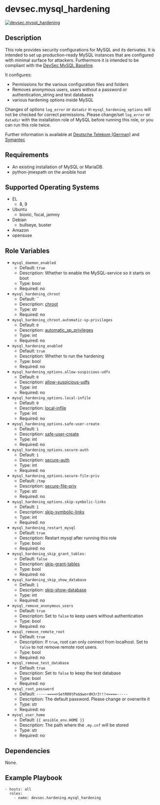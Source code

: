 # devsec.mysql_hardening

[![devsec.mysql_hardening](https://github.com/dev-sec/ansible-collection-hardening/actions/workflows/mysql_hardening.yml/badge.svg)](https://github.com/dev-sec/ansible-collection-hardening/actions/workflows/mysql_hardening.yml)

## Description

This role provides security configurations for MySQL and its derivates. It is intended to set up production-ready MySQL instances that are configured with minimal surface for attackers. Furthermore it is intended to be compliant with the [DevSec MySQL Baseline](https://github.com/dev-sec/mysql-baseline).

It configures:

- Permissions for the various configuration files and folders
- Removes anonymous users, users without a password or authentication_string and test databases
- various hardening options inside MySQL

Changes of options `log_error` or `datadir` in `mysql_hardening_options` will not be checked for correct permissions. Please change/set `log_error` or `datadir` with the installation role of MySQL before running this role, or you can run this role twice.

Further information is available at [Deutsche Telekom (German)](http://www.telekom.com/static/-/155996/7/technische-sicherheitsanforderungen-si) and [Symantec](http://www.symantec.com/connect/articles/securing-mysql-step-step)

## Requirements

- An existing installation of MySQL or MariaDB.
- python-jmespath on the ansible host

<!-- BEGIN_ANSIBLE_DOCS -->

## Supported Operating Systems
- EL
  - 8, 9
- Ubuntu
  - bionic, focal, jammy
- Debian
  - bullseye, buster
- Amazon
- opensuse

## Role Variables

- `mysql_daemon_enabled`
  - Default: `true`
  - Description: Whether to enable the MySQL-service so it starts on boot
  - Type: bool
  - Required: no
- `mysql_hardening_chroot`
  - Default: ``
  - Description: [chroot](http://dev.mysql.com/doc/refman/5.7/en/server-options.html#option_mysqld_chroot)
  - Type: str
  - Required: no
- `mysql_hardening_chroot.automatic-sp-privileges`
  - Default: `0`
  - Description: [automatic_sp_privileges](https://dev.mysql.com/doc/refman/5.7/en/server-system-variables.html#sysvar_automatic_sp_privileges)
  - Type: int
  - Required: no
- `mysql_hardening_enabled`
  - Default: `true`
  - Description: Whether to run the hardening
  - Type: bool
  - Required: no
- `mysql_hardening_options.allow-suspicious-udfs`
  - Default: `0`
  - Description: [allow-suspicious-udfs](https://dev.mysql.com/doc/refman/5.7/en/server-options.html#option_mysqld_allow-suspicious-udfs)
  - Type: int
  - Required: no
- `mysql_hardening_options.local-infile`
  - Default: `0`
  - Description: [local-infile](http://dev.mysql.com/doc/refman/5.7/en/server-system-variables.html#sysvar_local_infile)
  - Type: int
  - Required: no
- `mysql_hardening_options.safe-user-create`
  - Default: `1`
  - Description: [safe-user-create](http://dev.mysql.com/doc/refman/5.7/en/server-options.html#option_mysqld_safe-user-create)
  - Type: int
  - Required: no
- `mysql_hardening_options.secure-auth`
  - Default: `1`
  - Description: [secure-auth](http://dev.mysql.com/doc/refman/5.7/en/server-options.html#option_mysqld_secure-auth)
  - Type: int
  - Required: no
- `mysql_hardening_options.secure-file-priv`
  - Default: `/tmp`
  - Description: [secure-file-priv](https://dev.mysql.com/doc/refman/5.7/en/server-options.html#option_mysqld_secure-file-priv)
  - Type: str
  - Required: no
- `mysql_hardening_options.skip-symbolic-links`
  - Default: `1`
  - Description: [skip-symbolic-links](http://dev.mysql.com/doc/refman/5.7/en/server-options.html#option_mysqld_symbolic-links)
  - Type: int
  - Required: no
- `mysql_hardening_restart_mysql`
  - Default: `true`
  - Description: Restart mysql after running this role
  - Type: bool
  - Required: no
- `mysql_hardening_skip_grant_tables:`
  - Default: `false`
  - Description: [skip-grant-tables](https://dev.mysql.com/doc/refman/5.7/en/server-options.html#option_mysqld_skip-grant-tables)
  - Type: bool
  - Required: no
- `mysql_hardening_skip_show_database`
  - Default: `1`
  - Description: [skip-show-database](http://dev.mysql.com/doc/refman/5.7/en/server-options.html#option_mysqld_skip-show-database)
  - Type: int
  - Required: no
- `mysql_remove_anonymous_users`
  - Default: `true`
  - Description: Set to `false` to keep users without authentication
  - Type: bool
  - Required: no
- `mysql_remove_remote_root`
  - Default: `true`
  - Description: If `true`, root can only connect from localhost. Set to `false` to not remove remote root users.
  - Type: bool
  - Required: no
- `mysql_remove_test_database`
  - Default: `true`
  - Description: Set to `false` to keep the test database
  - Type: bool
  - Required: no
- `mysql_root_password`
  - Default: `-----====>SetR00tPa$$wordH3r3!!!<====-----`
  - Description: The default password. Please change or overwrite it
  - Type: str
  - Required: no
- `mysql_user_home`
  - Default: `{{ ansible_env.HOME }}`
  - Description: The path where the `.my.cnf` will be stored
  - Type: str
  - Required: no

## Dependencies

None.

## Example Playbook

```
- hosts: all
  roles:
    - name: devsec.hardening.mysql_hardening
```

<!-- END_ANSIBLE_DOCS -->
